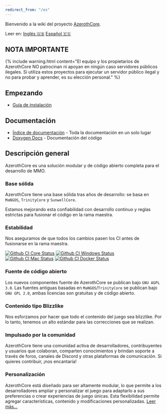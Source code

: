 ```yaml
---
redirect_from: "/es"
---
```


Bienvenido a la wiki del proyecto [AzerothCore](http://www.azerothcore.org/).

Leer en: [Inglés :gb:](home) [Español :es:](es/home)

## NOTA IMPORTANTE

{% include warning.html content="El equipo y los propietarios de AzerothCore NO patrocinan ni apoyan en ningún caso servidores públicos ilegales. Si utiliza estos proyectos para ejecutar un servidor público ilegal y no para probar y aprender, es su elección personal." %}

## Empezando

- [Guía de instalación](installation.md)

## Documentación

- [Índice de documentación](documentation_index) - Toda la documentación en un solo lugar
- [Doxygen Docs](https://www.azerothcore.org/pages/doxygen/) - Documentación del código

## Descripción general

AzerothCore es una solución modular y de código abierto completa para el desarrollo de MMO.

### Base sólida

AzerothCore tiene una base sólida tras años de desarrollo: se basa en `MaNGOS`, `TrinityCore` y `SunwellCore`.

Estamos mejorando esta confiabilidad con desarrollo continuo y reglas estrictas para fusionar el código en la rama maestra.

### Estabilidad

Nos aseguramos de que todos los cambios pasen los CI antes de fusionarse en la rama maestra.

<a href="https://github.com/azerothcore/azerothcore-wotlk/actions/workflows/core-build-nopch.yml"><img alt="Github CI Core Status" src="https://github.com/azerothcore/azerothcore-wotlk/actions/workflows/core-build-nopch.yml/badge.svg?branch=master"></a>
<a href="https://github.com/azerothcore/azerothcore-wotlk/actions?query=workflow%3Awindows-build+branch%3Amaster+event%3Apush"><img alt="Github CI Windows Status" src="https://github.com/azerothcore/azerothcore-wotlk/workflows/windows-build/badge.svg?branch=master&event=push"></a>
<a href="https://github.com/azerothcore/azerothcore-wotlk/actions?query=workflow%3Amacos-build+branch%3Amaster+event%3Apush"><img alt="Github CI Mac Status" src="https://github.com/azerothcore/azerothcore-wotlk/workflows/macos-build/badge.svg?branch=master&event=push"></a>
<a href="https://github.com/azerothcore/azerothcore-wotlk/actions?query=workflow%3Adocker-build+branch%3Amaster+event%3Apush"><img alt="Github CI Docker Status" src="https://github.com/azerothcore/azerothcore-wotlk/workflows/docker-build/badge.svg?branch=master&event=push"></a>

### Fuente  de código abierto

Los nuevos componentes fuente de AzerothCore se publican bajo `GNU AGPL 3.0`. Las fuentes antiguas basadas en `MaNGOS`/`TrinityCore` se publican bajo `GNU GPL 2.0`, ambas licencias son gratuitas y de código abierto.

### Contenido tipo Blizzlike

Nos esforzamos por hacer que todo el contenido del juego sea blizzlike. Por lo tanto, tenemos un alto estándar para las correcciones que se realizan.

### Impulsado por la comunidad

AzerothCore tiene una comunidad activa de desarrolladores, contribuyentes y usuarios que colaboran, comparten conocimientos y brindan soporte a través de foros, canales de Discord y otras plataformas de comunicación. Si quieres contribuir, ¡nos encantaría!

### Personalización

AzerothCore está diseñado para ser altamente modular, lo que permite a los desarrolladores ampliar y personalizar el juego para adaptarlo a sus preferencias o crear experiencias de juego únicas. Esta flexibilidad permite agregar características, contenido y modificaciones personalizadas. [Leer más...](la-estructura-modular)
